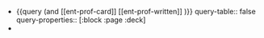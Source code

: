 - {{query (and [[ent-prof-card]] [[ent-prof-written]] )}}
  query-table:: false
  query-properties:: [:block :page :deck]
-